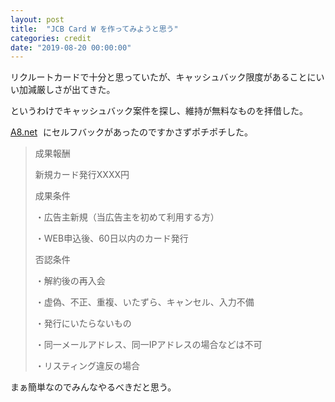 ```yaml
---
layout: post
title:  "JCB Card W を作ってみようと思う"
categories: credit
date: "2019-08-20 00:00:00"
---
```


リクルートカードで十分と思っていたが、キャッシュバック限度があることにいい加減厳しさが出てきた。

というわけでキャッシュバック案件を探し、維持が無料なものを拝借した。

<a href="https://px.a8.net/svt/ejp?a8mat=2HFPA9+1I6HLM+0K+ZSD6A" target="_blank" rel="nofollow">A8.net</a>
<img border="0" width="1" height="1" src="https://www11.a8.net/0.gif?a8mat=2HFPA9+1I6HLM+0K+ZSD6A" alt=""> にセルフバックがあったのですかさずポチポチした。

> 成果報酬
>	
> 新規カード発行XXXX円
>	
> 成果条件	
>	
> ・広告主新規（当広告主を初めて利用する方）
>	
> ・WEB申込後、60日以内のカード発行
>	
> 否認条件	
>	
> ・解約後の再入会
>	
> ・虚偽、不正、重複、いたずら、キャンセル、入力不備
>	
> ・発行にいたらないもの
>	
> ・同一メールアドレス、同一IPアドレスの場合などは不可
>	
> ・リスティング違反の場合


まぁ簡単なのでみんなやるべきだと思う。